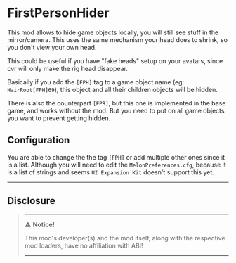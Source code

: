 # FirstPersonHider

This mod allows to hide game objects locally, you will still see stuff in the mirror/camera. This uses the same mechanism your head does to shrink, so you don't view your own head.

This could be useful if you have "fake heads" setup on your avatars, since cvr will only make the rig head disappear.

Basically if you add the `[FPH]` tag to a game object name (eg: `HairRoot[FPH]69`), this object and all their children objects will be hidden.

There is also the counterpart `[FPR]`, but this one is implemented in the base game, and works without the mod. But you need to put on all game objects you want to prevent getting hidden.

## Configuration

You are able to change the the tag `[FPH]` or add multiple other ones since it is a list. Although you will need to edit the `MelonPreferences.cfg`, because it is a list of strings and seems `UI Expansion Kit` doesn't support this yet.

---

## Disclosure

> ---
> ⚠️ **Notice!**  
>
> This mod's developer(s) and the mod itself, along with the respective mod loaders, have no affiliation with ABI!
>
> ---
